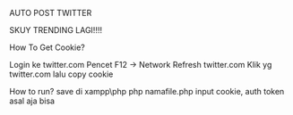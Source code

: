 AUTO POST TWITTER

SKUY TRENDING LAGI!!!!

How To Get Cookie?

Login ke twitter.com
Pencet F12 -> Network
Refresh twitter.com
Klik yg twitter.com lalu copy cookie

How to run?
save di xampp\php
php namafile.php
input cookie, auth token asal aja bisa 
